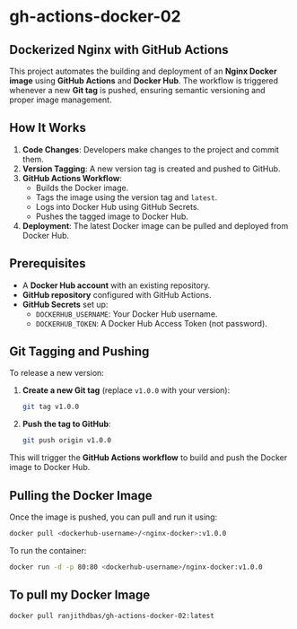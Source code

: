 # gh-actions-docker-02

## Dockerized Nginx with GitHub Actions

This project automates the building and deployment of an **Nginx Docker image** using **GitHub Actions** and **Docker Hub**. The workflow is triggered whenever a new **Git tag** is pushed, ensuring semantic versioning and proper image management.

## How It Works

1. **Code Changes**: Developers make changes to the project and commit them.
2. **Version Tagging**: A new version tag is created and pushed to GitHub.
3. **GitHub Actions Workflow**:
   - Builds the Docker image.
   - Tags the image using the version tag and `latest`.
   - Logs into Docker Hub using GitHub Secrets.
   - Pushes the tagged image to Docker Hub.
4. **Deployment**: The latest Docker image can be pulled and deployed from Docker Hub.

## Prerequisites

- A **Docker Hub account** with an existing repository.
- **GitHub repository** configured with GitHub Actions.
- **GitHub Secrets** set up:
  - `DOCKERHUB_USERNAME`: Your Docker Hub username.
  - `DOCKERHUB_TOKEN`: A Docker Hub Access Token (not password).

## Git Tagging and Pushing

To release a new version:

1. **Create a new Git tag** (replace `v1.0.0` with your version):

   ```sh
   git tag v1.0.0
   ```

2. **Push the tag to GitHub**:

   ```sh
   git push origin v1.0.0
   ```

This will trigger the **GitHub Actions workflow** to build and push the Docker image to Docker Hub.

## Pulling the Docker Image

Once the image is pushed, you can pull and run it using:

```sh
docker pull <dockerhub-username>/<nginx-docker>:v1.0.0
```

To run the container:

```sh
docker run -d -p 80:80 <dockerhub-username>/nginx-docker:v1.0.0
```

## To pull my Docker Image

```sh
docker pull ranjithdbas/gh-actions-docker-02:latest
```
